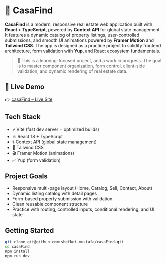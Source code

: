 # 🏡 CasaFind

**CasaFind** is a modern, responsive real estate web application built with **React + TypeScript**, powered by **Context API** for global state management. It features a dynamic catalog of property listings, user-controlled submissions, and smooth UI animations powered by **Framer Motion** and **Tailwind CSS**. The app is designed as a practice project to solidify frontend architecture, form validation with **Yup**, and React ecosystem fundamentals.

> 🚧 This is a learning-focused project, and a work in progress. The goal is to master component organization, form control, client-side validation, and dynamic rendering of real estate data.

## 🔗 Live Demo

👉 [casaFind – Live Site](https://casa-find-flame.vercel.app/)

## Tech Stack

- ⚡ Vite (fast dev server + optimized builds)
- ⚛️ React 18 + TypeScript
- 🌀 Context API (global state management)
- 🎨 Tailwind CSS
- 🎬 Framer Motion (animations)
- ✅ Yup (form validation)

## Project Goals

- Responsive multi-page layout (Home, Catalog, Sell, Contact, About)
- Dynamic listing catalog with detail pages
- Form-based property submission with validation
- Clean reusable component structure
- Practice with routing, controlled inputs, conditional rendering, and UI state

## Getting Started

```bash
git clone git@github.com:shefket-mustafa/casaFind.git
cd casaFind
npm install
npm run dev
